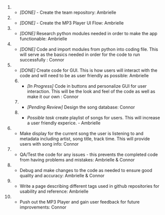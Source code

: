 
1. * *[DONE]* - Create the team repository: Ambrielle 
2. * *[DONE]* - Create the MP3 Player UI Flow: Ambrielle
3. * *[DONE]* Research python modules needed in order to make the app functionable: Ambrielle 
4. * *[DONE]* Code and import modules from python into coding file. This will serve as the basics needed in order for the code to run successfully : Connor 
5. * *[DONE]* Create code for GUI. This is how users will interact with the code and will need to be as user friendly as possible: Ambrielle 
   6. - *[In Progress]* Code in buttons and personalize GUI for user interaction. This will be the look and feel of the code as well as make it our own : Connor 
   7. - *[Pending Review]* Design the song database: Connor 
   7. - *Possible task* create playlist of songs for users. This will increase a user friendly experice. - Ambrielle
8. * Make display for the current song the user is listening to and metadata including artist, song title, track time. This will provide users with song info: Connor
9. * QA/Test the code for any issues - this prevents the completed code from having problems and mistakes: Ambrielle & Connor 
10. * Debug and make changes to the code as needed to ensure good quality and accuracy: Ambrielle & Connor
11. * Write a page describing different tags used in github repositories for usability and reference: Ambrielle 
12. * Push out the MP3 Player and gain user feedback for future improvements: Connor
